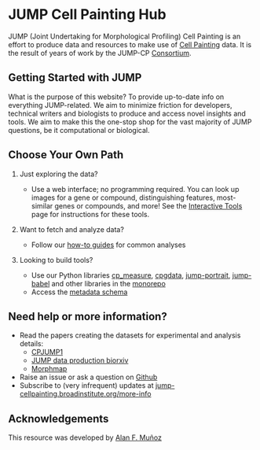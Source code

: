 # JUMP Cell Painting Hub

JUMP (Joint Undertaking for Morphological Profiling) Cell Painting is an effort to produce data and resources to make use of [Cell Painting](https://jump-cellpainting.broadinstitute.org/cell-painting) data. It is the result of years of work by the JUMP-CP [Consortium](https://jump-cellpainting.broadinstitute.org/partners).

## Getting Started with JUMP

What is the purpose of this website? To provide up-to-date info on everything JUMP-related. We aim to minimize friction for developers, technical writers and biologists to produce and access novel insights and tools. We aim to make this the one-stop shop for the vast majority of JUMP questions, be it computational or biological.

## Choose Your Own Path

1. Just exploring the data?
   
   - Use a web interface; no programming required. You can look up images for a gene or compound, distinguishing features, most-similar genes or compounds, and more\! See the [Interactive Tools](./howto/0_howto_interactive_tools.md) page for instructions for these tools. 


2. Want to fetch and analyze data?
   
   - Follow our [how-to guides](./howto/0_howto.md) for common analyses


3. Looking to build tools?
   
   - Use our Python libraries [cp_measure](https://github.com/afermg/cp_measure), [cpgdata](https://github.com/broadinstitute/cpg/tree/main/cpgdata), [jump-portrait](https://github.com/broadinstitute/monorepo/tree/main/libs/jump_portrait), [jump-babel](https://github.com/broadinstitute/monorepo/tree/main/libs/jump_babel) and other libraries in the [monorepo](https://github.com/broadinstitute/monorepo/tree/main)
   - Access the [metadata schema](https://github.com/jump-cellpainting/datasets/tree/main/metadata)

## Need help or more information?

- Read the papers creating the datasets for experimental and analysis details:
  - [CPJUMP1](https://www.nature.com/articles/s41592-024-02241-6)
  - [JUMP data production biorxiv](https://www.biorxiv.org/content/10.1101/2023.03.23.534023)
  - [Morphmap](https://www.biorxiv.org/content/10.1101/2024.12.02.624527)
- Raise an issue or ask a question on [Github](https://github.com/jump-cellpainting/datasets/issues)
- Subscribe to (very infrequent) updates at [jump-cellpainting.broadinstitute.org/more-info](https://jump-cellpainting.broadinstitute.org/more-info)

## Acknowledgements

This resource was developed by [Alan F. Muñoz](https://github.com/afermg)

